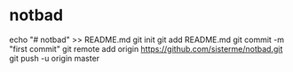 # notbad
echo "# notbad" >> README.md
git init
git add README.md
git commit -m "first commit"
git remote add origin https://github.com/sisterme/notbad.git
git push -u origin master
